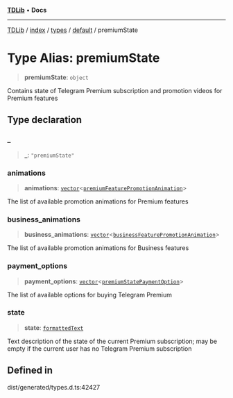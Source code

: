 [**TDLib**](../../../../../../README.md) • **Docs**

***

[TDLib](../../../../../../modules.md) / [index](../../../../../README.md) / [types](../../../README.md) / [default](../README.md) / premiumState

# Type Alias: premiumState

> **premiumState**: `object`

Contains state of Telegram Premium subscription and promotion videos for Premium features

## Type declaration

### \_

> **\_**: `"premiumState"`

### animations

> **animations**: [`vector`](vector.md)\<[`premiumFeaturePromotionAnimation`](premiumFeaturePromotionAnimation-1.md)\>

The list of available promotion animations for Premium features

### business\_animations

> **business\_animations**: [`vector`](vector.md)\<[`businessFeaturePromotionAnimation`](businessFeaturePromotionAnimation-1.md)\>

The list of available promotion animations for Business features

### payment\_options

> **payment\_options**: [`vector`](vector.md)\<[`premiumStatePaymentOption`](premiumStatePaymentOption-1.md)\>

The list of available options for buying Telegram Premium

### state

> **state**: [`formattedText`](formattedText-1.md)

Text description of the state of the current Premium subscription; may be empty if the current user has no Telegram Premium subscription

## Defined in

dist/generated/types.d.ts:42427
